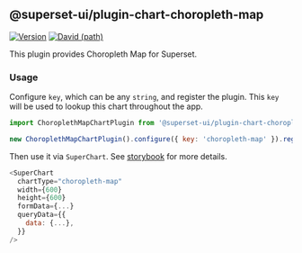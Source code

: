 ## @superset-ui/plugin-chart-choropleth-map

[![Version](https://img.shields.io/npm/v/@superset-ui/plugin-chart-choropleth-map.svg?style=flat-square)](https://www.npmjs.com/package/@superset-ui/plugin-chart-choropleth-map)
[![David (path)](https://img.shields.io/david/apache-superset/superset-ui.svg?path=packages%2Fsuperset-ui-plugin-chart-choropleth-map&style=flat-square)](https://david-dm.org/apache-superset/superset-ui?path=packages/superset-ui-plugin-chart-choropleth-map)

This plugin provides Choropleth Map for Superset.

### Usage

Configure `key`, which can be any `string`, and register the plugin. This `key` will be used to
lookup this chart throughout the app.

```js
import ChoroplethMapChartPlugin from '@superset-ui/plugin-chart-choropleth-map';

new ChoroplethMapChartPlugin().configure({ key: 'choropleth-map' }).register();
```

Then use it via `SuperChart`. See
[storybook](https://apache-superset.github.io/superset-ui/?selectedKind=plugin-chart-choropleth-map)
for more details.

```js
<SuperChart
  chartType="choropleth-map"
  width={600}
  height={600}
  formData={...}
  queryData={{
    data: {...},
  }}
/>
```
